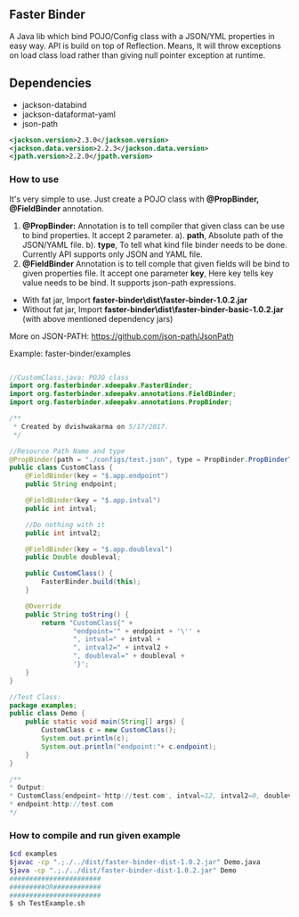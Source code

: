 ## Faster Binder

A Java lib which bind POJO/Config class with a JSON/YML properties in easy way. API is build on top of Reflection. Means, It will throw exceptions on load class load rather than giving null pointer exception at runtime.

## Dependencies
* jackson-databind
* jackson-dataformat-yaml
* json-path
```xml
<jackson.version>2.3.0</jackson.version>
<jackson.data.version>2.2.3</jackson.data.version>
<jpath.version>2.2.0</jpath.version>
```
### How to use
It's very simple to use. Just create a POJO class with **@PropBinder, @FieldBinder** annotation.
1. **@PropBinder:** Annotation is to tell compiler that given class can be use to bind properties. It accept 2 parameter.
    a). **path**, Absolute path of the JSON/YAML file.
    b). **type**, To tell what kind file binder needs to be done. Currently API supports only JSON and YAML file.
2. **@FieldBinder** Annotation is to tell comple that given fields will be bind to given properties file. It accept one parameter
    **key**, Here key tells key value needs to be bind. It supports json-path expressions.
* With fat jar, Import **faster-binder\dist\faster-binder-1.0.2.jar**
* Without fat jar, Import **faster-binder\dist\faster-binder-basic-1.0.2.jar** (with above mentioned dependency jars)

More on JSON-PATH: https://github.com/json-path/JsonPath

Example: faster-binder/examples
```java

//CustomClass.java: POJO class
import org.fasterbinder.xdeepakv.FasterBinder;
import org.fasterbinder.xdeepakv.annotations.FieldBinder;
import org.fasterbinder.xdeepakv.annotations.PropBinder;

/**
 * Created by dvishwakarma on 5/17/2017.
 */

//Resource Path Name and type
@PropBinder(path = "./configs/test.json", type = PropBinder.PropBinderType.JSON)
public class CustomClass {
    @FieldBinder(key = "$.app.endpoint")
    public String endpoint;

    @FieldBinder(key = "$.app.intval")
    public int intval;

    //Do nothing with it
    public int intval2;

    @FieldBinder(key = "$.app.doubleval")
    public Double doubleval;

    public CustomClass() {
        FasterBinder.build(this);
    }

    @Override
    public String toString() {
        return "CustomClass{" +
                "endpoint='" + endpoint + '\'' +
                ", intval=" + intval +
                ", intval2=" + intval2 +
                ", doubleval=" + doubleval +
                '}';
    }
}
```

```java
//Test Class:
package examples;
public class Demo {
    public static void main(String[] args) {
        CustomClass c = new CustomClass();
        System.out.println(c);
        System.out.println("endpoint:"+ c.endpoint);
    }
}

/**
* Output:
* CustomClass{endpoint='http://test.com', intval=12, intval2=0, doubleval=1.3}
* endpoint:http://test.com
*/
```

### How to compile and run given example

```bash
$cd examples
$javac -cp ".;./../dist/faster-binder-dist-1.0.2.jar" Demo.java
$java -cp ".;./../dist/faster-binder-dist-1.0.2.jar" Demo
#######################
#########OR############
#######################
$ sh TestExample.sh
```
